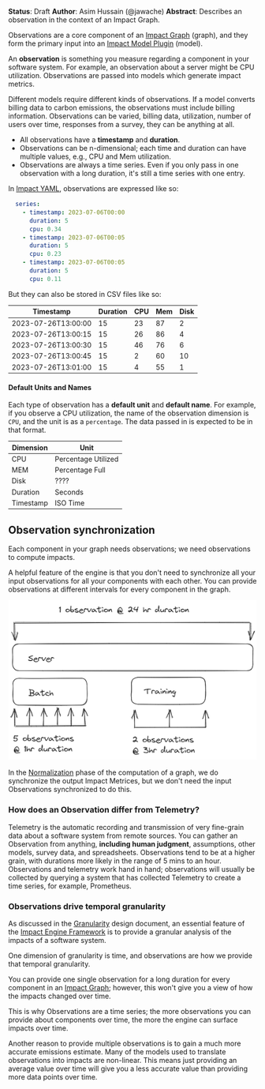 **Status**: Draft
**Author**: Asim Hussain (@jawache)
**Abstract**: Describes an observation in the context of an Impact Graph.

Observations are a core component of an [Impact Graph](design/Impact%20Graph.md) (graph), and they form the primary input into an [Impact Model Plugin](design/Impact%20Model%20Plugin.md) (model).

An **observation** is something you measure regarding a component in your software system. For example, an observation about a server might be CPU utilization. Observations are passed into models which generate impact metrics.

Different models require different kinds of observations. If a model converts billing data to carbon emissions, the observations must include billing information. Observations can be varied, billing data, utilization, number of users over time, responses from a survey, they can be anything at all.

- All observations have a **timestamp** and **duration**.
- Observations can be n-dimensional; each time and duration can have multiple values, e.g., CPU and Mem utilization.
- Observations are always a time series. Even if you only pass in one observation with a long duration, it's still a time series with one entry.

In [Impact YAML](design/Impact%20YAML.md), observations are expressed like so:

```yaml
  series:      
	- timestamp: 2023-07-06T00:00
	  duration: 5
	  cpu: 0.34
	- timestamp: 2023-07-06T00:05
	  duration: 5
	  cpu: 0.23
	- timestamp: 2023-07-06T00:05
	  duration: 5
	  cpu: 0.11
```

But they can also be stored in CSV files like so:

| Timestamp           | Duration | CPU | Mem | Disk |
| ------------------- | -------- | --- | --- | ---- |
| 2023-07-26T13:00:00 | 15       | 23  | 87  | 2    |
| 2023-07-26T13:00:15 | 15       | 26  | 86  | 4    |
| 2023-07-26T13:00:30 | 15       | 46  | 76  | 6    |
| 2023-07-26T13:00:45 | 15       | 2  | 60   | 10   |
| 2023-07-26T13:01:00 | 15       | 4  | 55   | 1    |

#### Default Units and Names

Each type of observation has a **default unit** and **default name**. For example, if you observe a CPU utilization, the name of the observation dimension is `CPU`, and the unit is as a `percentage`. The data passed in is expected to be in that format.

| Dimension | Unit                |
| --------- | ------------------- |
| CPU       | Percentage Utilized |
| MEM       | Percentage Full     |
| Disk      | ????                |
| Duration  | Seconds             |
| Timestamp | ISO Time            |


## Observation synchronization

Each component in your graph needs observations; we need observations to compute impacts.

A helpful feature of the engine is that you don't need to synchronize all your input observations for all your components with each other. You can provide observations at different intervals for every component in the graph. 

![](attachment/72efce519e8c2264406864148a8a3151.png)


In the [Normalization](design/Impact%20Graph%20Pipeline.md#Normalization|Normalization) phase of the computation of a graph, we do synchronize the output Impact Metrices, but we don't need the input Observations synchronized to do this.

### How does an Observation differ from Telemetry?

Telemetry is the automatic recording and transmission of very fine-grain data about a software system from remote sources. You can gather an Observation from anything, **including human judgment**, assumptions, other models, survey data, and spreadsheets. Observations tend to be at a higher grain, with durations more likely in the range of 5 mins to an hour. Observations and telemetry work hand in hand; observations will usually be collected by querying a system that has collected Telemetry to create a time series, for example, Prometheus.

### Observations drive temporal granularity

As discussed in the [Granularity](design/Granularity.md) design document, an essential feature of the [Impact Engine Framework](Impact%20Engine%20Framework.md) is to provide a granular analysis of the impacts of a software system.

One dimension of granularity is time, and observations are how we provide that temporal granularity.

You can provide one single observation for a long duration for every component in an [Impact Graph](design/Impact%20Graph.md); however, this won't give you a view of how the impacts changed over time. 

This is why Observations are a time series; the more observations you can provide about components over time, the more the engine can surface impacts over time.

Another reason to provide multiple observations is to gain a much more accurate emissions estimate. Many of the models used to translate observations into impacts are non-linear. This means just providing an average value over time will give you a less accurate value than providing more data points over time.